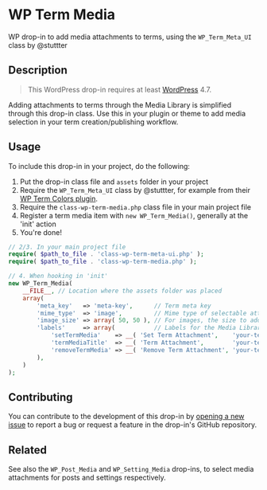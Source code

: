 # WP Term Media #

WP drop-in to add media attachments to terms, using the `WP_Term_Meta_UI` class by @stuttter

## Description ##

> This WordPress drop-in requires at least [WordPress](https://wordpress.org) 4.7.

Adding attachments to terms through the Media Library is simplified through this drop-in class. Use this in your plugin or theme to add media selection in your term creation/publishing workflow. 

## Usage ##

To include this drop-in in your project, do the following:

1. Put the drop-in class file and `assets` folder in your project
2. Require the `WP_Term_Meta_UI` class by @stuttter, for example from their [WP Term Colors plugin](https://github.com/stuttter/wp-term-colors/blob/master/includes/class-wp-term-meta-ui.php).
3. Require the `class-wp-term-media.php` class file in your main project file
4. Register a term media item with `new WP_Term_Media()`, generally at the 'init' action
5. You're done!

```php
// 2/3. In your main project file
require( $path_to_file . 'class-wp-term-meta-ui.php' );
require( $path_to_file . 'class-wp-term-media.php' );

// 4. When hooking in 'init'
new WP_Term_Media(
	__FILE__, // Location where the assets folder was placed
	array(
		'meta_key'   => 'meta-key',      // Term meta key
		'mime_type'  => 'image',         // Mime type of selectable attachments. Can be 'image', 'video', 'audio', or any mime type in wp_get_mime_types(). Defaults to 'image'.
		'image_size' => array( 50, 50 ), // For images, the size to add when it does not exist yet. Can be image size name or array with dimensions.
		'labels'     => array(           // Labels for the Media Library
			'setTermMedia'    => __( 'Set Term Attachment',    'your-textdomain' ),
			'termMediaTitle'  => __( 'Term Attachment',        'your-textdomain' ),
			'removeTermMedia' => __( 'Remove Term Attachment', 'your-textdomain' ),
		),
	)
);
```

## Contributing ##

You can contribute to the development of this drop-in by [opening a new issue](https://github.com/lmoffereins/wp-term-media/issues/) to report a bug or request a feature in the drop-in's GitHub repository.

## Related ##

See also the `WP_Post_Media` and `WP_Setting_Media` drop-ins, to select media attachments for posts and settings respectively.
